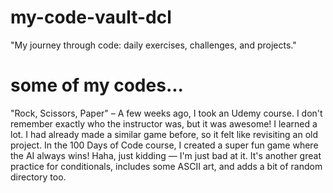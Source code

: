 # my-code-vault-dcl
"My journey through code: daily exercises, challenges, and projects."
# some of my codes...
"Rock, Scissors, Paper" – A few weeks ago, I took an Udemy course. I don't remember exactly who the instructor was, but it was awesome! I learned a lot. I had already made a similar game before, so it felt like revisiting an old project.
In the 100 Days of Code course, I created a super fun game where the AI always wins! Haha, just kidding — I'm just bad at it.
It's another great practice for conditionals, includes some ASCII art, and adds a bit of random directory too.
